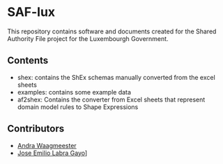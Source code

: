 # SAF-lux

This repository contains software and documents created for the Shared Authority File project for the Luxembourgh Government.

## Contents

- shex: contains the ShEx schemas manually converted from the excel sheets
- examples: contains some example data
- af2shex: Contains the converter from Excel sheets that represent domain model rules to Shape Expressions

## Contributors

- [Andra Waagmeester](https://github.com/andrawaag)
- [Jose Emilio Labra Gayo](http://labra.weso.es)]




